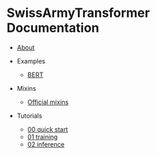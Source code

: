 # SwissArmyTransformer Documentation
- [About](about.md)

- Examples
  - [BERT](examples/BERT.md)

- Mixins
  - [Official mixins](mixins/official_mixins.md)

- Tutorials
  - [00 quick start](tutorials/00_quick_start.md)
  - [01 training](tutorials/01_training.md)
  - [02 inference](tutorials/02_inference.md)
